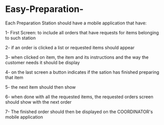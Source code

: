 # Easy-Preparation-

Each Preparation Station should have a mobile application that have:

1-  First Screen: to include all orders that have requests for items belonging to such station

2-  if an order is clicked a list or requested items should appear

3-  when clicked on item, the item and its instructions and the way the customer needs it should be display

4-  on the last screen a button indicates if the sation has finished preparing that item

5-  the next item should then show

6-  when done with all the requested items, the requested orders screen should show with the next order

7-  The finished order should then be displayed on the COORDINATOR's mobile application


